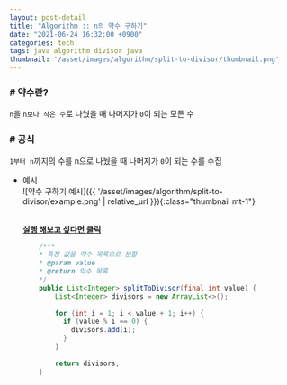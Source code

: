 ```yaml
---
layout: post-detail
title: "Algorithm :: n의 약수 구하기"
date: "2021-06-24 16:32:00 +0900"
categories: tech
tags: java algorithm divisor java 
thumbnail: '/asset/images/algorithm/split-to-divisor/thumbnail.png'
---
```


### # 약수란?
`n`을 `n보다 작은 수`로 나눴을 때 나머지가 `0`이 되는 모든 수

### # 공식
`1부터 n`까지의 수를 n으로 나눴을 때 나머지가 `0`이 되는 수를 수집       

- 예시   
    ![약수 구하기 예시]({{ '/asset/images/algorithm/split-to-divisor/example.png' | relative_url }}){:class="thumbnail mt-1"}

    <br/>
    <a href="https://ideone.com/TRXnSp" target="_blank">
        <strong><i class="fas fa-play-circle"></i> 실행 해보고 싶다면 클릭</strong>
    </a>
    
    ```java
        /***
        * 특정 값을 약수 목록으로 분할
        * @param value
        * @return 약수 목록
        */
        public List<Integer> splitToDivisor(final int value) {
            List<Integer> divisors = new ArrayList<>();
            
            for (int i = 1; i < value + 1; i++) {
              if (value % i == 0) {
                divisors.add(i);
              }
            }
            
            return divisors;
        }
    ``` 
<br/>
<br/>
